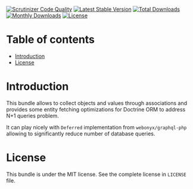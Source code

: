 [![Scrutinizer Code Quality](https://scrutinizer-ci.com/g/xsolve-pl/xsolve-associate/badges/quality-score.png?b=master)](https://scrutinizer-ci.com/g/xsolve-pl/xsolve-associate/?branch=master)
[![Latest Stable Version](https://poser.pugx.org/xsolve-pl/model-factory-bundle/v/stable)](https://packagist.org/packages/xsolve-pl/model-factory-bundle)
[![Total Downloads](https://poser.pugx.org/xsolve-pl/model-factory-bundle/downloads)](https://packagist.org/packages/xsolve-pl/model-factory-bundle)
[![Monthly Downloads](https://poser.pugx.org/xsolve-pl/model-factory-bundle/d/monthly)](https://packagist.org/packages/xsolve-pl/model-factory-bundle)
[![License](https://poser.pugx.org/xsolve-pl/model-factory-bundle/license)](https://packagist.org/packages/xsolve-pl/model-factory-bundle)

Table of contents
=================

  * [Introduction](#introduction)
  * [License](#license)

Introduction
============

This bundle allows to collect objects and values through associations
and provides some entity fetching optimizations for Doctrine ORM to
address N+1 queries problem.

It can play nicely with `Deferred` implementation from `webonyx/graphql-php`
allowing to significantly reduce number of database queries.

License
=======

This bundle is under the MIT license. See the complete license in `LICENSE` file.
